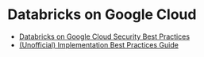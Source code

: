 # Databricks on Google Cloud

- [Databricks on Google Cloud Security Best Practices](https://databricks.com/blog/2022/06/13/databricks-on-google-cloud-security-best-practices.html)
- [(Unofficial) Implementation Best Practices Guide](https://github.com/bhavink/databricks/tree/master/gcpdb4u)
